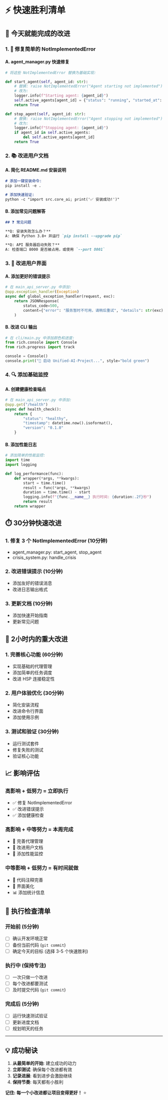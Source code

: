 # ⚡ 快速胜利清单

## 🎯 今天就能完成的改进

### 1. 🔧 修复简单的 NotImplementedError

#### A. agent_manager.py 快速修复
```python
# 将这些 NotImplementedError 替换为基础实现:

def start_agent(self, agent_id: str):
    # 替换: raise NotImplementedError("Agent starting not implemented")
    # 改为:
    logger.info(f"Starting agent: {agent_id}")
    self.active_agents[agent_id] = {"status": "running", "started_at": time.time()}
    return True

def stop_agent(self, agent_id: str):
    # 替换: raise NotImplementedError("Agent stopping not implemented") 
    # 改为:
    logger.info(f"Stopping agent: {agent_id}")
    if agent_id in self.active_agents:
        del self.active_agents[agent_id]
    return True
```

### 2. 📚 改进用户文档

#### A. 简化 README.md 安装说明
```markdown
# 添加一键安装命令:
pip install -e .

# 添加快速验证:
python -c "import src.core_ai; print('✅ 安装成功!')"
```

#### B. 添加常见问题解答
```markdown
## ❓ 常见问题

**Q: 安装失败怎么办？**
A: 确保 Python 3.8+ 并运行 `pip install --upgrade pip`

**Q: API 服务器启动失败？**  
A: 检查端口 8000 是否被占用，或使用 `--port 8001`
```

### 3. 🎨 改进用户界面

#### A. 添加更好的错误提示
```python
# 在 main_api_server.py 中添加:
@app.exception_handler(Exception)
async def global_exception_handler(request, exc):
    return JSONResponse(
        status_code=500,
        content={"error": "服务暂时不可用，请稍后重试", "details": str(exc)}
    )
```

#### B. 改进 CLI 输出
```python
# 在 cli/main.py 中添加颜色和进度:
from rich.console import Console
from rich.progress import track

console = Console()
console.print("🚀 启动 Unified-AI-Project...", style="bold green")
```

### 4. 🔍 添加基础监控

#### A. 创建健康检查端点
```python
# 在 main_api_server.py 中添加:
@app.get("/health")
async def health_check():
    return {
        "status": "healthy",
        "timestamp": datetime.now().isoformat(),
        "version": "0.1.0"
    }
```

#### B. 添加性能日志
```python
# 添加简单的性能监控:
import time
import logging

def log_performance(func):
    def wrapper(*args, **kwargs):
        start = time.time()
        result = func(*args, **kwargs)
        duration = time.time() - start
        logging.info(f"{func.__name__} 执行时间: {duration:.2f}秒")
        return result
    return wrapper
```

## ⏱️ 30分钟快速改进

### 1. 修复 3 个 NotImplementedError (10分钟)
- agent_manager.py: start_agent, stop_agent
- crisis_system.py: handle_crisis

### 2. 改进错误提示 (10分钟)  
- 添加友好的错误消息
- 改进日志输出格式

### 3. 更新文档 (10分钟)
- 添加快速开始指南
- 更新常见问题

## 🎯 2小时内的重大改进

### 1. 完善核心功能 (60分钟)
- 实现基础的代理管理
- 添加简单的任务调度
- 改进 HSP 连接稳定性

### 2. 用户体验优化 (30分钟)
- 简化安装流程
- 改进命令行界面
- 添加使用示例

### 3. 测试和验证 (30分钟)
- 运行测试套件
- 修复失败的测试
- 验证核心功能

## 📈 影响评估

### 高影响 + 低努力 = 立即执行
- ✅ 修复 NotImplementedError
- ✅ 改进错误提示
- ✅ 添加健康检查

### 高影响 + 中等努力 = 本周完成
- 🔄 完善代理管理
- 🔄 改进用户文档
- 🔄 添加性能监控

### 中等影响 + 低努力 = 有时间就做
- 📝 代码注释完善
- 🎨 界面美化
- 📊 添加统计信息

## 🚀 执行检查清单

### 开始前 (5分钟)
- [ ] 确认开发环境正常
- [ ] 备份当前代码 (`git commit`)
- [ ] 确定今天的目标 (选择 3-5 个快速胜利)

### 执行中 (保持专注)
- [ ] 一次只做一个改进
- [ ] 每个改进都要测试
- [ ] 及时提交代码 (`git commit`)

### 完成后 (5分钟)
- [ ] 运行快速测试验证
- [ ] 更新进度文档
- [ ] 规划明天的任务

---

## 💡 成功秘诀

1. **从最简单的开始**: 建立成功的动力
2. **立即测试**: 确保每个改进都有效
3. **记录进展**: 看到进步会激励继续
4. **保持节奏**: 每天都有小胜利

**记住: 每一个小改进都让项目变得更好！** ⭐
